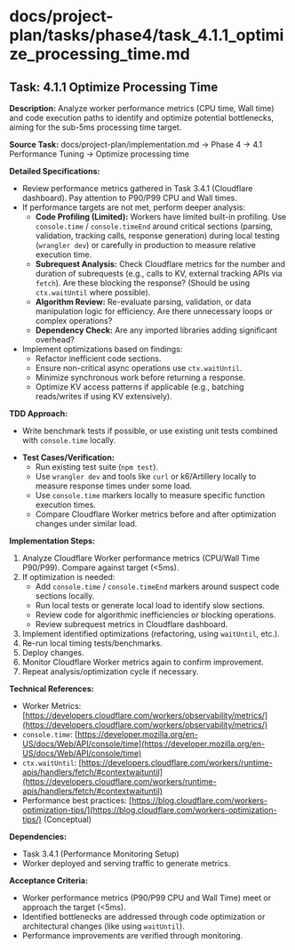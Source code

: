 # docs/project-plan/tasks/phase4/task_4.1.1_optimize_processing_time.md

## Task: 4.1.1 Optimize Processing Time

**Description:**
Analyze worker performance metrics (CPU time, Wall time) and code execution paths to identify and optimize potential bottlenecks, aiming for the sub-5ms processing time target.

**Source Task:**
docs/project-plan/implementation.md -> Phase 4 -> 4.1 Performance Tuning -> Optimize processing time

**Detailed Specifications:**
- Review performance metrics gathered in Task 3.4.1 (Cloudflare dashboard). Pay attention to P90/P99 CPU and Wall times.
- If performance targets are not met, perform deeper analysis:
    - **Code Profiling (Limited):** Workers have limited built-in profiling. Use `console.time` / `console.timeEnd` around critical sections (parsing, validation, tracking calls, response generation) during local testing (`wrangler dev`) or carefully in production to measure relative execution time.
    - **Subrequest Analysis:** Check Cloudflare metrics for the number and duration of subrequests (e.g., calls to KV, external tracking APIs via `fetch`). Are these blocking the response? (Should be using `ctx.waitUntil` where possible).
    - **Algorithm Review:** Re-evaluate parsing, validation, or data manipulation logic for efficiency. Are there unnecessary loops or complex operations?
    - **Dependency Check:** Are any imported libraries adding significant overhead?
- Implement optimizations based on findings:
    - Refactor inefficient code sections.
    - Ensure non-critical async operations use `ctx.waitUntil`.
    - Minimize synchronous work before returning a response.
    - Optimize KV access patterns if applicable (e.g., batching reads/writes if using KV extensively).

**TDD Approach:**
- Write benchmark tests if possible, or use existing unit tests combined with `console.time` locally.
*   **Test Cases/Verification:**
    *   Run existing test suite (`npm test`).
    *   Use `wrangler dev` and tools like `curl` or k6/Artillery locally to measure response times under some load.
    *   Use `console.time` markers locally to measure specific function execution times.
    *   Compare Cloudflare Worker metrics before and after optimization changes under similar load.

**Implementation Steps:**
1.  Analyze Cloudflare Worker performance metrics (CPU/Wall Time P90/P99). Compare against target (<5ms).
2.  If optimization is needed:
    *   Add `console.time` / `console.timeEnd` markers around suspect code sections locally.
    *   Run local tests or generate local load to identify slow sections.
    *   Review code for algorithmic inefficiencies or blocking operations.
    *   Review subrequest metrics in Cloudflare dashboard.
3.  Implement identified optimizations (refactoring, using `waitUntil`, etc.).
4.  Re-run local timing tests/benchmarks.
5.  Deploy changes.
6.  Monitor Cloudflare Worker metrics again to confirm improvement.
7.  Repeat analysis/optimization cycle if necessary.

**Technical References:**
- Worker Metrics: [https://developers.cloudflare.com/workers/observability/metrics/](https://developers.cloudflare.com/workers/observability/metrics/)
- `console.time`: [https://developer.mozilla.org/en-US/docs/Web/API/console/time](https://developer.mozilla.org/en-US/docs/Web/API/console/time)
- `ctx.waitUntil`: [https://developers.cloudflare.com/workers/runtime-apis/handlers/fetch/#contextwaituntil](https://developers.cloudflare.com/workers/runtime-apis/handlers/fetch/#contextwaituntil)
- Performance best practices: [https://blog.cloudflare.com/workers-optimization-tips/](https://blog.cloudflare.com/workers-optimization-tips/) (Conceptual)

**Dependencies:**
- Task 3.4.1 (Performance Monitoring Setup)
- Worker deployed and serving traffic to generate metrics.

**Acceptance Criteria:**
- Worker performance metrics (P90/P99 CPU and Wall Time) meet or approach the target (<5ms).
- Identified bottlenecks are addressed through code optimization or architectural changes (like using `waitUntil`).
- Performance improvements are verified through monitoring. 